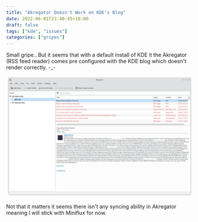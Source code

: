 ```yaml
---
title: "Akregator Doesn't Work on KDE's Blog"
date: 2022-06-01T23:40:45+10:00
draft: false
tags: ["kde", "issues"]
categories: ["gripes"]
---
```


Small gripe.. But it seems that with a default install of KDE it the Akregator (RSS feed reader)
comes pre configured with the KDE blog which doesn't render correctly. -_-

![img.png](img.png)

Not that it matters it seems there isn't any syncing ability in Akregator meaning I will stick with
Miniflux for now.